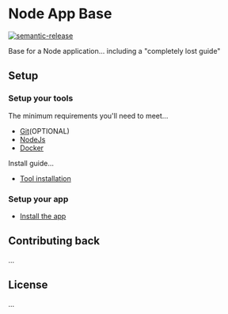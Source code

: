 # Node App Base

[![semantic-release](https://img.shields.io/badge/%20%20%F0%9F%93%A6%F0%9F%9A%80-semantic--release-e10079.svg)](https://github.com/semantic-release/semantic-release)

Base for a Node application... including a "completely lost guide" 

## Setup


### Setup your tools

The minimum requirements you'll need to meet...

- [Git](https://git-scm.com/)(OPTIONAL) 
- [NodeJs](https://nodejs.org/en/)
- [Docker](https://www.docker.com/)

Install guide... 

- [Tool installation](./INSTALL.md)


### Setup your app

- [Install the app](./INSTALL.md)


## Contributing back

...


## License

...

